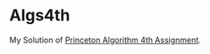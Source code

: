 # Algs4th
My Solution of [Princeton Algorithm 4th Assignment](https://www.coursera.org/learn/algorithms-part1/home/welcome).

